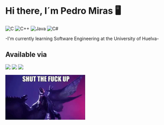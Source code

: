 # Hi there, I´m Pedro Miras 🖥

![C](https://img.shields.io/badge/C-00599C?style=for-the-badge&logo=c&logoColor=white)
![C++](https://img.shields.io/badge/JS%2B%2B-00599C?style=for-the-badge&logo=c%2B%2B&logoColor=white)
![Java](https://img.shields.io/badge/Java-ED8B00?style=for-the-badge&logo=java&logoColor=white)
![C#](https://img.shields.io/badge/C%23-239120?style=for-the-badge&logo=c-sharp&logoColor=white)



-I'm currently learning Software Engineering at the University of Huelva-

## Available via
[![](https://img.shields.io/badge/Twitter-1DA1F2?style=for-the-badge&logo=twitter&logoColor=white)](https://twitter.com/miraspc31)
[![](https://img.shields.io/badge/Telegram-2CA5E0?style=for-the-badge&logo=telegram&logoColor=white)](https://t.me/pedro_miras)
[![](https://img.shields.io/badge/Gmail-D14836?style=for-the-badge&logo=gmail&logoColor=white)](mailto:p.miraspc35@gmail.com)




<img align="left" width="249" height="140" src="shagaru-shagaru-magala.gif">
